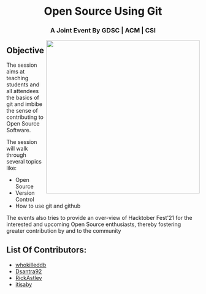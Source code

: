 <h1 align="center">Open Source Using Git</h1>
<h3 align="center">A Joint Event By GDSC | ACM | CSI</h3>

<img src="images/poster.png" height=400px width=400px align=right>

## Objective
The session aims at teaching students and all attendees the basics of git and imbibe the sense of contributing to Open Source Software.

The session will walk through several topics like:
- Open Source
- Version Control
- How to use git and github

The events also tries to provide an over-view of Hacktober Fest'21 for the interested and upcoming Open Source enthusiasts, thereby fostering greater contribution by and to the community

## List Of Contributors:
- [whokilleddb](https://www.youtube.com/watch?v=dQw4w9WgXcQ)
- [Dsantra92](https://github.com/Dsantra92)
- [RickAstley](https://www.youtube.com/watch?v=dQw4w9WgXcQ)
- [itisaby](https://github.com/itisaby)
